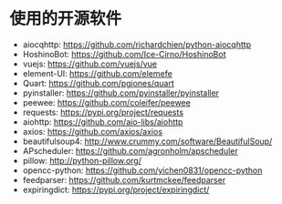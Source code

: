 # 使用的开源软件

- aiocqhttp: <https://github.com/richardchien/python-aiocqhttp>
- HoshinoBot: <https://github.com/Ice-Cirno/HoshinoBot>
- vuejs: <https://github.com/vuejs/vue>
- element-UI: <https://github.com/elemefe>
- Quart: <https://github.com/pgjones/quart>
- pyinstaller: <https://github.com/pyinstaller/pyinstaller>
- peewee: <https://github.com/coleifer/peewee>
- requests: <https://pypi.org/project/requests>
- aiohttp: <https://github.com/aio-libs/aiohttp>
- axios: <https://github.com/axios/axios>
- beautifulsoup4: <http://www.crummy.com/software/BeautifulSoup/>
- APscheduler: <https://github.com/agronholm/apscheduler>
- pillow: <http://python-pillow.org/>
- opencc-python: <https://github.com/yichen0831/opencc-python>
- feedparser: <https://github.com/kurtmckee/feedparser>
- expiringdict: <https://pypi.org/project/expiringdict/>
